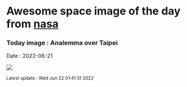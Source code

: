
# Awesome space image of the day from [nasa](https://api.nasa.gov/)

### Today image : Analemma over Taipei

Date : 2022-06-21


![](https://apod.nasa.gov/apod/image/2206/AnalemmaTaipei_Lee_1080.jpg)

<small>Latest update : Wed Jun 22 01:41:31 2022</small>


